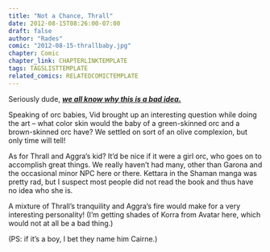 ```yaml
---
title: "Not a Chance, Thrall"
date: 2012-08-15T08:26:00-07:00
draft: false
author: "Rades"
comic: "2012-08-15-thrallbaby.jpg"
chapter: Comic
chapter_link: CHAPTERLINKTEMPLATE
tags: TAGSLISTTEMPLATE
related_comics: RELATEDCOMICTEMPLATE
---
```


Seriously dude, [***we all know why this is a bad idea.***](/comic/thrall-aspect-of-derp/)


Speaking of orc babies, Vid brought up an interesting question while doing the art – what color skin would the baby of a green-skinned orc and a brown-skinned orc have? We settled on sort of an olive complexion, but only time will tell!


As for Thrall and Aggra’s kid? It’d be nice if it were a girl orc, who goes on to accomplish great things. We really haven’t had many, other than Garona and the occasional minor NPC here or there. Kettara in the Shaman manga was pretty rad, but I suspect most people did not read the book and thus have no idea who she is.


A mixture of Thrall’s tranquility and Aggra’s fire would make for a very interesting personality! (I’m getting shades of Korra from Avatar here, which would not at all be a bad thing.)


(PS: if it’s a boy, I bet they name him Cairne.)

